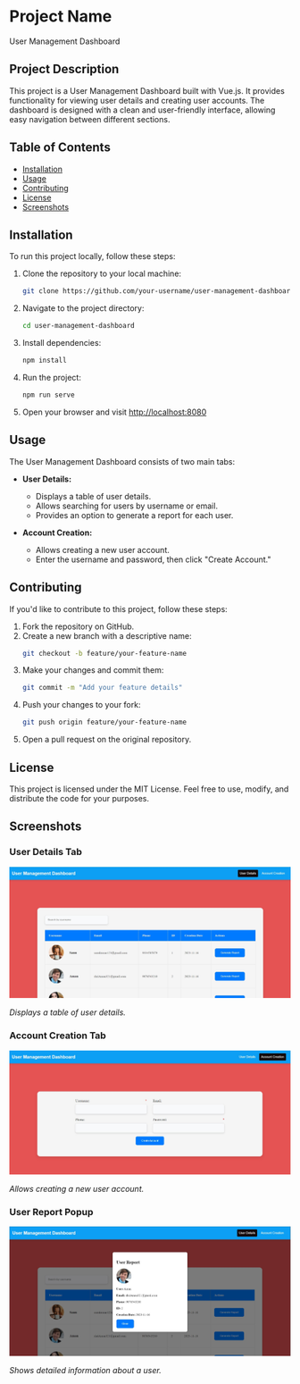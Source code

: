 # Project Name
User Management Dashboard

## Project Description
This project is a User Management Dashboard built with Vue.js. It provides functionality for viewing user details and creating user accounts. The dashboard is designed with a clean and user-friendly interface, allowing easy navigation between different sections.

## Table of Contents
- [Installation](#installation)
- [Usage](#usage)
- [Contributing](#contributing)
- [License](#license)
- [Screenshots](#screenshots)

## Installation
To run this project locally, follow these steps:

1. Clone the repository to your local machine:
    ```bash
    git clone https://github.com/your-username/user-management-dashboard.git
    ```
2. Navigate to the project directory:
    ```bash
    cd user-management-dashboard
    ```
3. Install dependencies:
    ```bash
    npm install
    ```
4. Run the project:
    ```bash
    npm run serve
    ```
5. Open your browser and visit [http://localhost:8080](http://localhost:8080)

## Usage
The User Management Dashboard consists of two main tabs:

- **User Details:**
  - Displays a table of user details.
  - Allows searching for users by username or email.
  - Provides an option to generate a report for each user.

- **Account Creation:**
  - Allows creating a new user account.
  - Enter the username and password, then click "Create Account."

## Contributing
If you'd like to contribute to this project, follow these steps:

1. Fork the repository on GitHub.
2. Create a new branch with a descriptive name:
    ```bash
    git checkout -b feature/your-feature-name
    ```
3. Make your changes and commit them:
    ```bash
    git commit -m "Add your feature details"
    ```
4. Push your changes to your fork:
    ```bash
    git push origin feature/your-feature-name
    ```
5. Open a pull request on the original repository.

## License
This project is licensed under the MIT License. Feel free to use, modify, and distribute the code for your purposes.

## Screenshots

### User Details Tab
![User Details Tab](assets\User_Details_Image.jpg)

*Displays a table of user details.*

### Account Creation Tab
![Account Creation Tab](assets\Account_Creation_Image.jpg)

*Allows creating a new user account.*

### User Report Popup
![User Report Popup](assets\Popup_Image.jpg)

*Shows detailed information about a user.*
